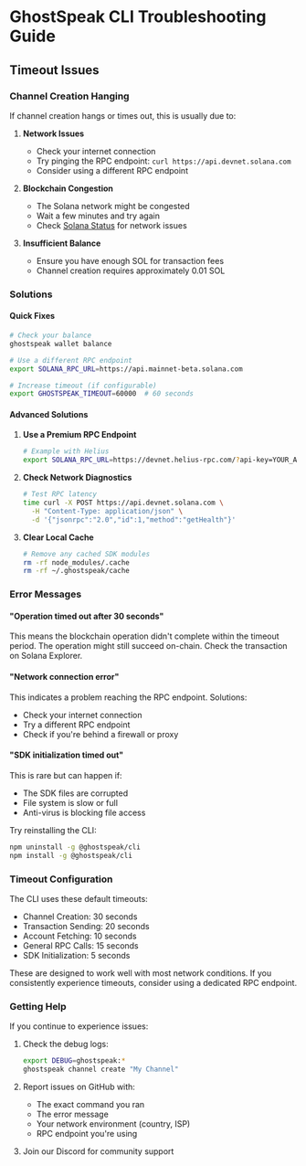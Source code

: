 # GhostSpeak CLI Troubleshooting Guide

## Timeout Issues

### Channel Creation Hanging

If channel creation hangs or times out, this is usually due to:

1. **Network Issues**
   - Check your internet connection
   - Try pinging the RPC endpoint: `curl https://api.devnet.solana.com`
   - Consider using a different RPC endpoint

2. **Blockchain Congestion**
   - The Solana network might be congested
   - Wait a few minutes and try again
   - Check [Solana Status](https://status.solana.com/) for network issues

3. **Insufficient Balance**
   - Ensure you have enough SOL for transaction fees
   - Channel creation requires approximately 0.01 SOL

### Solutions

#### Quick Fixes

```bash
# Check your balance
ghostspeak wallet balance

# Use a different RPC endpoint
export SOLANA_RPC_URL=https://api.mainnet-beta.solana.com

# Increase timeout (if configurable)
export GHOSTSPEAK_TIMEOUT=60000  # 60 seconds
```

#### Advanced Solutions

1. **Use a Premium RPC Endpoint**
   ```bash
   # Example with Helius
   export SOLANA_RPC_URL=https://devnet.helius-rpc.com/?api-key=YOUR_API_KEY
   ```

2. **Check Network Diagnostics**
   ```bash
   # Test RPC latency
   time curl -X POST https://api.devnet.solana.com \
     -H "Content-Type: application/json" \
     -d '{"jsonrpc":"2.0","id":1,"method":"getHealth"}'
   ```

3. **Clear Local Cache**
   ```bash
   # Remove any cached SDK modules
   rm -rf node_modules/.cache
   rm -rf ~/.ghostspeak/cache
   ```

### Error Messages

#### "Operation timed out after 30 seconds"

This means the blockchain operation didn't complete within the timeout period. The operation might still succeed on-chain. Check the transaction on Solana Explorer.

#### "Network connection error"

This indicates a problem reaching the RPC endpoint. Solutions:
- Check your internet connection
- Try a different RPC endpoint
- Check if you're behind a firewall or proxy

#### "SDK initialization timed out"

This is rare but can happen if:
- The SDK files are corrupted
- File system is slow or full
- Anti-virus is blocking file access

Try reinstalling the CLI:
```bash
npm uninstall -g @ghostspeak/cli
npm install -g @ghostspeak/cli
```

### Timeout Configuration

The CLI uses these default timeouts:

- Channel Creation: 30 seconds
- Transaction Sending: 20 seconds
- Account Fetching: 10 seconds
- General RPC Calls: 15 seconds
- SDK Initialization: 5 seconds

These are designed to work well with most network conditions. If you consistently experience timeouts, consider using a dedicated RPC endpoint.

### Getting Help

If you continue to experience issues:

1. Check the debug logs:
   ```bash
   export DEBUG=ghostspeak:*
   ghostspeak channel create "My Channel"
   ```

2. Report issues on GitHub with:
   - The exact command you ran
   - The error message
   - Your network environment (country, ISP)
   - RPC endpoint you're using

3. Join our Discord for community support